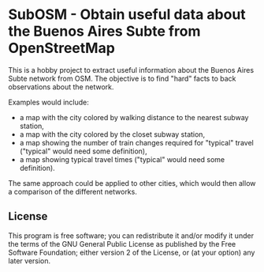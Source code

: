 SubOSM - Obtain useful data about the Buenos Aires Subte from OpenStreetMap
===========================================================================

This is a hobby project to extract useful information about the Buenos
Aires Subte network from OSM. The objective is to find "hard" facts to
back observations about the network.

Examples would include:

- a map with the city colored by walking distance to the nearest
  subway station,
- a map with the city colored by the closet subway station,
- a map showing the number of train changes required for "typical"
  travel ("typical" would need some definition),
- a map showing typical travel times ("typical" would need some
  definition).

The same approach could be applied to other cities, which would then
allow a comparison of the different networks.


License
-------

This program is free software; you can redistribute it and/or modify
it under the terms of the GNU General Public License as published by
the Free Software Foundation; either version 2 of the License, or
(at your option) any later version.
